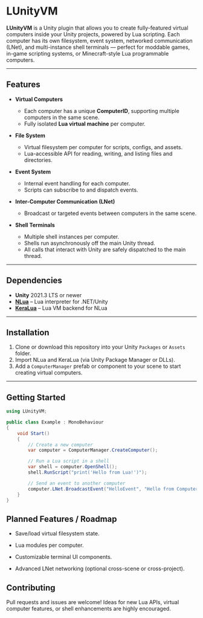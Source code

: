 # LUnityVM

**LUnityVM** is a Unity plugin that allows you to create fully-featured virtual computers inside your Unity projects, powered by Lua scripting. Each computer has its own filesystem, event system, networked communication (LNet), and multi-instance shell terminals — perfect for moddable games, in-game scripting systems, or Minecraft-style Lua programmable computers.

---

## Features

- **Virtual Computers**
  - Each computer has a unique **ComputerID**, supporting multiple computers in the same scene.
  - Fully isolated **Lua virtual machine** per computer.

- **File System**
  - Virtual filesystem per computer for scripts, configs, and assets.
  - Lua-accessible API for reading, writing, and listing files and directories.

- **Event System**
  - Internal event handling for each computer.
  - Scripts can subscribe to and dispatch events.

- **Inter-Computer Communication (LNet)**
  - Broadcast or targeted events between computers in the same scene.

- **Shell Terminals**
  - Multiple shell instances per computer.
  - Shells run asynchronously off the main Unity thread.
  - All calls that interact with Unity are safely dispatched to the main thread.

---

## Dependencies

- **Unity** 2021.3 LTS or newer  
- **[NLua](https://github.com/NLua/NLua)** – Lua interpreter for .NET/Unity  
- **[KeraLua](https://github.com/NLua/KeraLua)** – Lua VM backend for NLua  

---

## Installation

1. Clone or download this repository into your Unity `Packages` or `Assets` folder.
2. Import NLua and KeraLua (via Unity Package Manager or DLLs).
3. Add a `ComputerManager` prefab or component to your scene to start creating virtual computers.

---

## Getting Started

```csharp
using LUnityVM;

public class Example : MonoBehaviour
{
    void Start()
    {
        // Create a new computer
        var computer = ComputerManager.CreateComputer();

        // Run a Lua script in a shell
        var shell = computer.OpenShell();
        shell.RunScript("print('Hello from Lua!')");

        // Send an event to another computer
        computer.LNet.BroadcastEvent("HelloEvent", "Hello from Computer 1!");
    }
}
```

## Planned Features / Roadmap

 - Save/load virtual filesystem state.

 - Lua modules per computer.

 - Customizable terminal UI components.

 - Advanced LNet networking (optional cross-scene or cross-project).

## Contributing

Pull requests and issues are welcome! Ideas for new Lua APIs, virtual computer features, or shell enhancements are highly encouraged.
